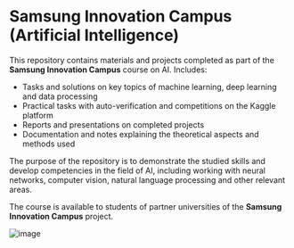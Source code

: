 # Samsung Innovation Campus (Artificial Intelligence)

This repository contains materials and projects completed as part of the **Samsung Innovation Campus** course on AI. Includes:

- Tasks and solutions on key topics of machine learning, deep learning and data processing
- Practical tasks with auto-verification and competitions on the Kaggle platform
- Reports and presentations on completed projects
- Documentation and notes explaining the theoretical aspects and methods used

The purpose of the repository is to demonstrate the studied skills and develop competencies in the field of AI, including working with neural networks, computer vision, natural language processing and other relevant areas.

The course is available to students of partner universities of the **Samsung Innovation Campus** project.

![image](https://github.com/user-attachments/assets/d16bf2aa-558e-4e71-87bb-45e282157cb9)

